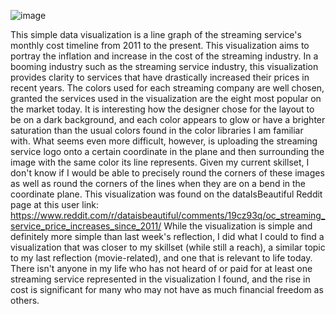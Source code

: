 ![image](https://github.com/nadavk2002/reflections/assets/34312348/b94223cf-d5fc-42bc-b441-164f5a5a85bc)

This simple data visualization is a line graph of the streaming service's monthly cost timeline from 2011 to the present. This visualization aims to portray the inflation and increase in the cost of the streaming industry. In a booming industry such as the streaming service industry, this visualization provides clarity to services that have drastically increased their prices in recent years. The colors used for each streaming company are well chosen, granted the services used in the visualization are the eight most popular on the market today. It is interesting how the designer chose for the layout to be on a dark background, and each color appears to glow or have a brighter saturation than the usual colors found in the color libraries I am familiar with. What seems even more difficult, however, is uploading the streaming service logo onto a certain coordinate in the plane and then surrounding the image with the same color its line represents. Given my current skillset, I don't know if I would be able to precisely round the corners of these images as well as round the corners of the lines when they are on a bend in the coordinate plane. This visualization was found on the dataIsBeautiful Reddit page at this user link: https://www.reddit.com/r/dataisbeautiful/comments/19cz93q/oc_streaming_service_price_increases_since_2011/
While the visualization is simple and definitely more simple than last week's reflection, I did what I could to find a visualization that was closer to my skillset (while still a reach), a similar topic to my last reflection (movie-related), and one that is relevant to life today. There isn't anyone in my life who has not heard of or paid for at least one streaming service represented in the visualization I found, and the rise in cost is significant for many who may not have as much financial freedom as others. 
